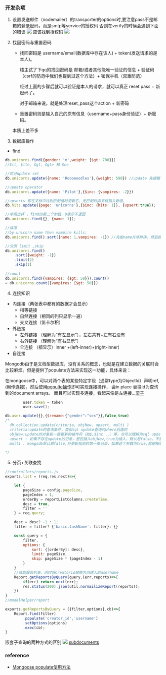 ### 开发杂项

1. 设置发送邮件（nodemailer）的transporter的options时,要注意pass不是邮箱的登录密码，而是smtp等service的授权码
否则在verify的时候会遇到下面的错误
![](http://p1.bpimg.com/567571/4cfe280cd10674fe.png)
应该找到授权码
![](http://p1.bqimg.com/567571/3d57d97e8d768bd0.png)

2. 找回密码与重置密码

    - 找回密码是 username/email(数据库中存在该人) + token(发送请求的是本人)。

        楼主试了下qq的找回密码是 邮箱/或者其他能唯一验证的信息 + 验证码（csrf的防范中我们也提到过这个方法）+ 密保手机（双重防范）

        经过上面的步骤后就可以验证是本人的请求，就可以真正 reset pass + 新密码了。
    
        对于邮箱来说，就是处理reset_pass这个action + 新密码
    
    - 重置密码则是输入自己的原有信息（username+pass身份验证）+ 新密码。
    
    本质上差不多
    
3. 数据库操作

- find

```javascript
db.unicorns.find({gender: 'm',weight: {$gt: 700}})
//$lt, $lte, $gt, $gte 和 $ne

//区分update set
db.unicorns.update({name: 'Roooooodles'},{weight: 590}) //update 先根据 name 找到一个文档，然后用新文档(第二个参数)覆盖替换了整个文档。

//update operator
db.unicorns.update({name: 'Pilot'},{$inc: {vampires: -2}})

//upserts 即在文档中找到匹配值时更新它，无匹配时向文档插入新值，
db.hits.update({page: 'unicorns'},{$inc: {hits: 1}}, {upsert:true});

//字段选择 ，find的第二个参数，0表示不返回
db.unicorns.find({}, {name: 1});

//排序
//by unicorn name then vampire kills:
db.unicorns.find().sort({name: 1,vampires: -1}) //先按name升序排序，然后按vampires降序排列

//分页 limit ,skip
db.unicorns.find()
    .sort({weight: -1})
    .limit(2)
    .skip(1)
    
//count
db.unicorns.find({vampires: {$gt: 50}}).count()
= db.unicorns.count({vampires: {$gt: 50}})

```

4. 连接知识

- 内连接（两张表中都有的数据才会显示）
    - 相等链接
    - 自然连接（相同的列只显示一遍）
    - 交叉连接（笛卡尔积）
- 外链接
    - 左外链接 （理解为“有左显示”），左右共有+左有右没有
    - 右外链接  （理解为“有右显示”）
    - 全连接      （都显示）inner +(left-inner)+(right-inner) 
- 自连接

Mongodb由于是文档型数据库，没有关系的概念，也就是在建立数据的关联时会比较麻烦。但是提供了populate方法来实现这一功能，具体来说：

在mongoose中，可以对两个表的某些特定字段（通常type为ObjectId）声明ref,(用作连接)，然后使用[populte操作](http://www.nodeclass.com/api/mongoose.html#guide_populate)即可实现连接操作，
会in place 替换id为查询到的document arrays。 而且可以实现多连接，看起来像是左连接...[栗子](http://stackoverflow.com/questions/14363065/mongoose-mongodb-query-joins-but-i-come-from-a-sql-background)


```javascript
        user.token = token
        user.save();    

db.user.update({},{$rename:{"gender":"sex"}},false,true)
/*
  db.collection.update(criteria, objNew, upsert, multi )
  criteria:update的查询条件，类似sql update查询内where后面的
  objNew:update的对象和一些更新的操作符（如$,$inc...）等，也可以理解为sql update查询内set后面的。
  upsert : 如果不存在update的记录，是否插入objNew,true为插入，默认是false，不插入。
  multi : mongodb默认是false,只更新找到的第一条记录，如果这个参数为true,就把按条件查出来多条记录全部更新。

*/
```

5. 分页+关联查找

```javascript
//controllers/reports.js
exports.list = (req,res,next)=>{

    let {
        pageSize = config.pageSize,
        pageIndex = 1,
        orderBy = reportListColumns.createTime,
        desc = true,
        filter = ''
    } = req.query;

    desc = desc? -1 : 1;
    filter = filter? {'basic.taskName': filter}: {}

    const query = {
        filter,
        options: {
            sort: {[orderBy]: desc},
            limit: pageSize,
            skip: pageSize * (pageIndex - 1)
        }
    }
    //获取报告列表，同时将creatorid替换为创建人的username
    Report.getReportsByQuery(query,(err,reports)=>{
        if(err) return next(err);
        res.status(200).json(util.normailizeReport(reports));
    })
}
//modelHelper/report

exports.getReportsByQuery = ({filter,options},cb)=>{
    Report.find(filter)
        .populate('creator_id','username')
        .setOptions(options)
        .exec(cb);
}


```

嵌套子查询的两种方式的区别
![](http://i1.piimg.com/567571/85bd5bdb3a26be3b.png)
[subdocuments](https://docs.mongodb.com/v2.2/core/read-operations/#subdocuments)


### reference
- [Mongoose populate使用方法](http://lovemew67.github.io/2013/02/22/newstream/)
    